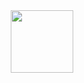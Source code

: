 <div id="header" align="center">
  <img src="https://tenor.com/ru/view/scaler-create-impact-code-sleep-time-gif-25011979" width="100"/>
</div>
